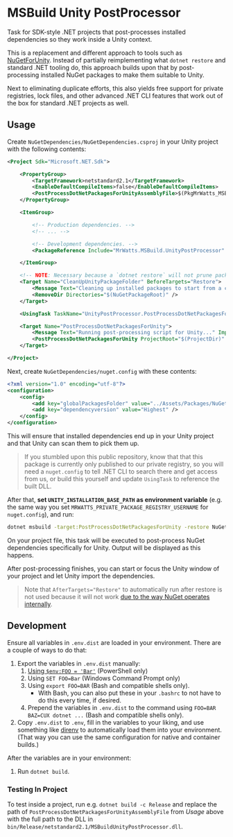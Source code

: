 # MSBuild Unity PostProcessor

Task for SDK-style .NET projects that post-processes installed dependencies so they work inside a Unity context.

This is a replacement and different approach to tools such as [NuGetForUnity](https://github.com/GlitchEnzo/NuGetForUnity). Instead of partially reimplementing what `dotnet restore` and standard .NET tooling do, this approach builds upon that by post-processing installed NuGet packages to make them suitable to Unity.

Next to eliminating duplicate efforts, this also yields free support for private registries, lock files, and other advanced .NET CLI features that work out of the box for standard .NET projects as well.

## Usage

Create `NuGetDependencies/NuGetDependencies.csproj` in your Unity project with the following contents:

```xml
<Project Sdk="Microsoft.NET.Sdk">

    <PropertyGroup>
        <TargetFramework>netstandard2.1</TargetFramework>
        <EnableDefaultCompileItems>false</EnableDefaultCompileItems>
        <PostProcessDotNetPackagesForUnityAssemblyFile>$(PkgMrWatts_MSBuild_UnityPostProcessor)/lib/netstandard2.1/MSBuildUnityPostProcessor.dll</PostProcessDotNetPackagesForUnityAssemblyFile>
    </PropertyGroup>

    <ItemGroup>

        <!-- Production dependencies. -->
        <!-- ... -->

        <!-- Development dependencies. -->
        <PackageReference Include="MrWatts.MSBuild.UnityPostProcessor" Version="x.y.z" GeneratePathProperty="true" PrivateAssets="all" />

    </ItemGroup>

    <!-- NOTE: Necessary because a `dotnet restore` will not prune packages you remove automatically. -->
    <Target Name="CleanUpUnityPackageFolder" BeforeTargets="Restore">
        <Message Text="Cleaning up installed packages to start from a clean slate..." Importance="high" />
        <RemoveDir Directories="$(NuGetPackageRoot)" />
    </Target>

    <UsingTask TaskName="UnityPostProcessor.PostProcessDotNetPackagesForUnity" AssemblyFile="$(PostProcessDotNetPackagesForUnityAssemblyFile)" />

    <Target Name="PostProcessDotNetPackagesForUnity">
        <Message Text="Running post-processing script for Unity..." Importance="high" />
        <PostProcessDotNetPackagesForUnity ProjectRoot="$(ProjectDir)" PackageRoot="$(NuGetPackageRoot)" UnityInstallationBasePath="$(UNITY_INSTALLATION_BASE_PATH)" />
    </Target>

</Project>
```

Next, create `NuGetDependencies/nuget.config` with these contents:

```xml
<?xml version="1.0" encoding="utf-8"?>
<configuration>
    <config>
        <add key="globalPackagesFolder" value="../Assets/Packages/NuGet" />
		<add key="dependencyversion" value="Highest" />
    </config>
</configuration>
```

This will ensure that installed dependencies end up in your Unity project and that Unity can scan them to pick them up.

> If you stumbled upon this public repository, know that that this package is currently only published to our private registry, so you will need a `nuget.config` to tell .NET CLI to search there and get access from us, or build this yourself and update `UsingTask` to reference the built DLL.

After that, **set `UNITY_INSTALLATION_BASE_PATH` as environment variable** (e.g. the same way you set `MRWATTS_PRIVATE_PACKAGE_REGISTRY_USERNAME` for `nuget.config`), and run:

```sh
dotnet msbuild -target:PostProcessDotNetPackagesForUnity -restore NuGetDependencies
```

On your project file, this task will be executed to post-process NuGet dependencies specifically for Unity. Output will be displayed as this happens.

After post-processing finishes, you can start or focus the Unity window of your project and let Unity import the dependencies.

> Note that `AfterTargets="Restore"` to automatically run after restore is not used because it will not work [due to the way NuGet operates internally](https://github.com/NuGet/Home/issues/13513).

## Development

Ensure all variables in `.env.dist` are loaded in your environment. There are a couple of ways to do that:

1. Export the variables in `.env.dist` manually:
    1. [Using `$env:FOO = 'Bar'`](https://stackoverflow.com/a/714918) (PowerShell only)
    1. Using `SET FOO=Bar` (Windows Command Prompt only)
    1. Using `export FOO=BAR` (Bash and compatible shells only).
        - With Bash, you can also put these in your `.bashrc` to not have to do this every time, if desired.
    1. Prepend the variables in `.env.dist` to the command using `FOO=BAR BAZ=CUX dotnet ...` (Bash and compatible shells only).
1. Copy `.env.dist` to `.env`, fill in the variables to your liking, and use something like [direnv](https://direnv.net/) to automatically load them into your environment. (That way you can use the same configuration for native and container builds.)

After the variables are in your environment:

1. Run `dotnet build`.

### Testing In Project

To test inside a project, run e.g. `dotnet build -c Release` and replace the path of `PostProcessDotNetPackagesForUnityAssemblyFile` from _Usage_ above with the full path to the DLL in `bin/Release/netstandard2.1/MSBuildUnityPostProcessor.dll`.
